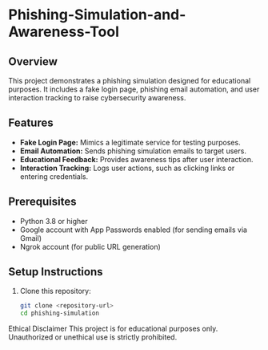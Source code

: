 # Phishing-Simulation-and-Awareness-Tool

## Overview
This project demonstrates a phishing simulation designed for educational purposes. It includes a fake login page, phishing email automation, and user interaction tracking to raise cybersecurity awareness.

## Features
- **Fake Login Page:** Mimics a legitimate service for testing purposes.
- **Email Automation:** Sends phishing simulation emails to target users.
- **Educational Feedback:** Provides awareness tips after user interaction.
- **Interaction Tracking:** Logs user actions, such as clicking links or entering credentials.

## Prerequisites
- Python 3.8 or higher
- Google account with App Passwords enabled (for sending emails via Gmail)
- Ngrok account (for public URL generation)

## Setup Instructions
1. Clone this repository:
   ```bash
   git clone <repository-url>
   cd phishing-simulation

Ethical Disclaimer
This project is for educational purposes only. Unauthorized or unethical use is strictly prohibited.
